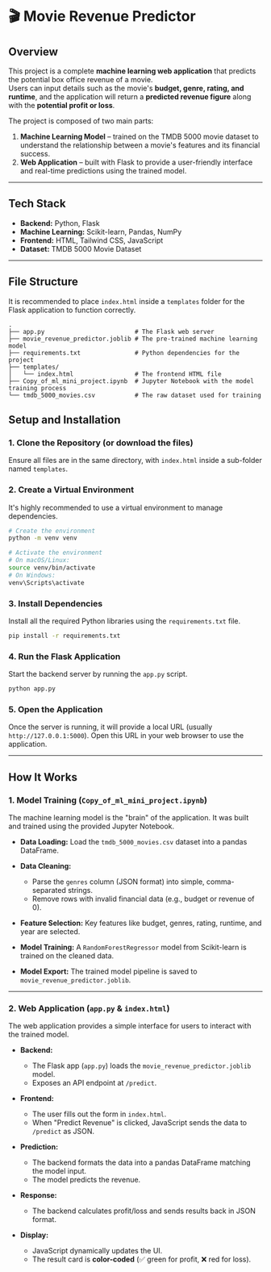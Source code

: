 # 🎬 Movie Revenue Predictor

## Overview
This project is a complete **machine learning web application** that predicts the potential box office revenue of a movie.  
Users can input details such as the movie's **budget, genre, rating, and runtime**, and the application will return a **predicted revenue figure** along with the **potential profit or loss**.

The project is composed of two main parts:
1. **Machine Learning Model** – trained on the TMDB 5000 movie dataset to understand the relationship between a movie's features and its financial success.  
2. **Web Application** – built with Flask to provide a user-friendly interface and real-time predictions using the trained model.

---

## Tech Stack
- **Backend:** Python, Flask  
- **Machine Learning:** Scikit-learn, Pandas, NumPy  
- **Frontend:** HTML, Tailwind CSS, JavaScript  
- **Dataset:** TMDB 5000 Movie Dataset  

---

## File Structure
It is recommended to place `index.html` inside a `templates` folder for the Flask application to function correctly.

``` text
.
├── app.py                         # The Flask web server
├── movie_revenue_predictor.joblib # The pre-trained machine learning model
├── requirements.txt               # Python dependencies for the project
├── templates/
│   └── index.html                 # The frontend HTML file
├── Copy_of_ml_mini_project.ipynb  # Jupyter Notebook with the model training process
└── tmdb_5000_movies.csv           # The raw dataset used for training

````

## Setup and Installation

### 1. Clone the Repository (or download the files)
Ensure all files are in the same directory, with `index.html` inside a sub-folder named `templates`.

### 2. Create a Virtual Environment
It's highly recommended to use a virtual environment to manage dependencies.

```bash
# Create the environment
python -m venv venv

# Activate the environment
# On macOS/Linux:
source venv/bin/activate
# On Windows:
venv\Scripts\activate
````

### 3. Install Dependencies

Install all the required Python libraries using the `requirements.txt` file.

```bash
pip install -r requirements.txt
```

### 4. Run the Flask Application

Start the backend server by running the `app.py` script.

```bash
python app.py
```

### 5. Open the Application

Once the server is running, it will provide a local URL (usually `http://127.0.0.1:5000`).
Open this URL in your web browser to use the application.

---

## How It Works

### 1. Model Training (`Copy_of_ml_mini_project.ipynb`)

The machine learning model is the "brain" of the application. It was built and trained using the provided Jupyter Notebook.

* **Data Loading:** Load the `tmdb_5000_movies.csv` dataset into a pandas DataFrame.
* **Data Cleaning:**

  * Parse the `genres` column (JSON format) into simple, comma-separated strings.
  * Remove rows with invalid financial data (e.g., budget or revenue of 0).
* **Feature Selection:** Key features like budget, genres, rating, runtime, and year are selected.
* **Model Training:** A `RandomForestRegressor` model from Scikit-learn is trained on the cleaned data.
* **Model Export:** The trained model pipeline is saved to `movie_revenue_predictor.joblib`.

---

### 2. Web Application (`app.py` & `index.html`)

The web application provides a simple interface for users to interact with the trained model.

* **Backend:**

  * The Flask app (`app.py`) loads the `movie_revenue_predictor.joblib` model.
  * Exposes an API endpoint at `/predict`.

* **Frontend:**

  * The user fills out the form in `index.html`.
  * When "Predict Revenue" is clicked, JavaScript sends the data to `/predict` as JSON.

* **Prediction:**

  * The backend formats the data into a pandas DataFrame matching the model input.
  * The model predicts the revenue.

* **Response:**

  * The backend calculates profit/loss and sends results back in JSON format.

* **Display:**

  * JavaScript dynamically updates the UI.
  * The result card is **color-coded** (✅ green for profit, ❌ red for loss).
